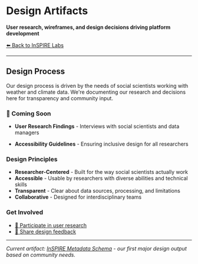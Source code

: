 # Design Artifacts

**User research, wireframes, and design decisions driving platform development**

[⬅️ Back to InSPIRE Labs](../)

---

##  Design Process

Our design process is driven by the needs of social scientists working with weather and climate data. We're documenting our research and decisions here for transparency and community input.

### **🚧 Coming Soon**
- **User Research Findings** - Interviews with social scientists and data managers

- **Accessibility Guidelines** - Ensuring inclusive design for all researchers

### **Design Principles**
- **Researcher-Centered** - Built for the way social scientists actually work
- **Accessible** - Usable by researchers with diverse abilities and technical skills
- **Transparent** - Clear about data sources, processing, and limitations
- **Collaborative** - Designed for interdisciplinary teams

### **Get Involved**
- [📧 Participate in user research](mailto:research@inspirelabs.org?subject=User%20Research)
- [💭 Share design feedback](https://github.com/inspirelabs/inspire-labs/discussions)

---

*Current artifact: [InSPIRE Metadata Schema](../metadata-schema/) - our first major design output based on community needs.*
